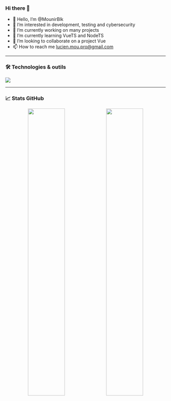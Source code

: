 ### Hi there 👋

- 👋 Hello, I’m @MounirBlk
- 👀 I’m interested in development, testing and cybersecurity
- 🔭 I’m currently working on many projects
- 🌱 I’m currently learning VueTS and NodeTS
- 💞️ I’m looking to collaborate on a project Vue
- 📫 How to reach me lucien.mou.pro@gmail.com
  
---

### 🛠️ Technologies & outils

<p align="left">
  <img src="https://skillicons.dev/icons?i=js,nodejs,ts,flutter,dart,mongodb,react,html,css,git,github,vercel,linux&theme=dark" />
</p>

---

### 📈 Stats GitHub

<p align="center">
  <img src="https://github-readme-stats.vercel.app/api?username=MounirBlk&show_icons=true&theme=radical&hide_border=true" width="48%" />
  <img src="https://github-readme-stats.vercel.app/api/top-langs/?username=MounirBlk&layout=compact&langs_count=8&theme=radical&hide_border=true" width="48%" />
</p>

<!---
MounirBlk/MounirBlk is a ✨ special ✨ repository because its `README.md` (this file) appears on your GitHub profile.
You can click the Preview link to take a look at your changes.
--->

